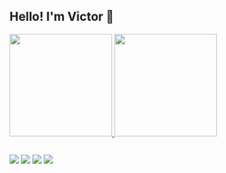 ## Hello! I'm Victor 🦥
 <div>
  <a href="https://github.com/victti">
  <img height="180em" src="https://github-readme-stats.vercel.app/api?username=victti&show_icons=true&theme=gotham&include_all_commits=true&count_private=true"/>
  <img height="180em" src="https://github-readme-stats.vercel.app/api/top-langs/?username=victti&layout=compact&langs_count=7&theme=gotham"/>
</div>

   ##
 
<div> 
  <a href="https://www.twitch.tv/victti" target="_blank"><img src="https://img.shields.io/badge/Twitch-9146FF?style=for-the-badge&logo=twitch&logoColor=white" target="_blank"></a>
  <a href="https://www.youtube.com/c/victti" target="_blank"><img src="https://img.shields.io/badge/YouTube-FF0000?style=for-the-badge&logo=youtube&logoColor=white" target="_blank"></a>
  <a href="https://instagram.com/_victti" target="_blank"><img src="https://img.shields.io/badge/-Instagram-%23E4405F?style=for-the-badge&logo=instagram&logoColor=white" target="_blank"></a>
  <a href = "mailto:victti.silva@gmail.com"><img src="https://img.shields.io/badge/-Gmail-%23333?style=for-the-badge&logo=gmail&logoColor=white" target="_blank"></a>
